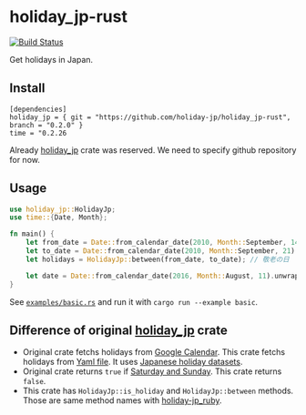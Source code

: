 # holiday_jp-rust

[![Build Status](https://travis-ci.org/holiday-jp/holiday_jp-rust.svg?branch=master)](https://travis-ci.org/holiday-jp/holiday_jp-rust)

Get holidays in Japan.


## Install

```
[dependencies]
holiday_jp = { git = "https://github.com/holiday-jp/holiday_jp-rust", branch = "0.2.0" }
time = "0.2.26
```

Already [holiday_jp](https://lib.rs/crates/holiday_jp) crate was reserved.
We need to specify github repository for now.


## Usage

```rust
use holiday_jp::HolidayJp;
use time::{Date, Month};

fn main() {
    let from_date = Date::from_calendar_date(2010, Month::September, 14).unwrap();
    let to_date = Date::from_calendar_date(2010, Month::September, 21).unwrap();
    let holidays = HolidayJp::between(from_date, to_date); // 敬老の日

    let date = Date::from_calendar_date(2016, Month::August, 11).unwrap(); // true
}
```

See [`examples/basic.rs`](examples/basic.rs) and run it with `cargo run --example basic`.

## Difference of original [holiday_jp](https://lib.rs/crates/holiday_jp) crate

- Original crate fetchs holidays from [Google Calendar](https://github.com/atsushi130/holiday-jp/blob/master/src/holiday_jp/holiday_service.rs#L49-L53). This crate fetchs holidays from [Yaml file](https://github.com/holiday-jp/holiday_jp/blob/master/holidays.yml). It uses [Japanese holiday datasets](https://github.com/holiday-jp/holiday_jp).
- Original crate returns `true` if [Saturday and Sunday](https://github.com/atsushi130/holiday-jp/blob/master/src/holiday_jp/holiday_service.rs#L25-L28). This crate returns `false`.
- This crate has `HolidayJp::is_holiday` and `HolidayJp::between` methods. Those are same method names with [holiday-jp_ruby](https://github.com/holiday-jp/holiday_jp-ruby).
